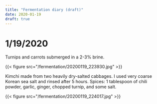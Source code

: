 ```yaml
---
title: "Fermentation diary (draft)"
date: 2020-01-19
draft: true
---
```


# 1/19/2020

Turnips and carrots submerged in a 2-3% brine.

{{< figure src="/fermentation/20200119_223930.jpg" >}}

Kimchi made from two heavily dry-salted cabbages. I used very coarse Korean sea
salt and rinsed after 5 hours. Spices: 1 tablespoon of chili powder, garlic,
ginger, chopped turnip, and some salt.

{{< figure src="/fermentation/20200119_224017.jpg" >}}


<!-- vim: set syntax=markdown: set spelllang=en: set spell: -->
